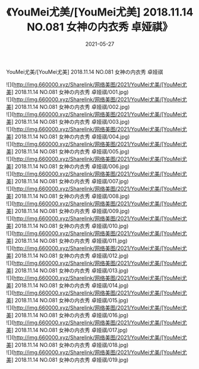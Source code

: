 ﻿---
layout: post
title:  《YouMei尤美/[YouMei尤美] 2018.11.14 NO.081 女神の内衣秀 卓娅祺》
date:   2021-05-27
img: http://img.660000.xyz/Sharelink/网络美图/2021/YouMei尤美/[YouMei尤美] 2018.11.14 NO.081 女神の内衣秀 卓娅祺/000.jpg
categories: [美女, 清纯, 唯美]
---

YouMei尤美/[YouMei尤美] 2018.11.14 NO.081 女神の内衣秀 卓娅祺

 ![](http://img.660000.xyz/Sharelink/网络美图/2021/YouMei尤美/[YouMei尤美] 2018.11.14 NO.081 女神の内衣秀 卓娅祺/001.jpg) <br>![](http://img.660000.xyz/Sharelink/网络美图/2021/YouMei尤美/[YouMei尤美] 2018.11.14 NO.081 女神の内衣秀 卓娅祺/002.jpg) <br>![](http://img.660000.xyz/Sharelink/网络美图/2021/YouMei尤美/[YouMei尤美] 2018.11.14 NO.081 女神の内衣秀 卓娅祺/003.jpg) <br>![](http://img.660000.xyz/Sharelink/网络美图/2021/YouMei尤美/[YouMei尤美] 2018.11.14 NO.081 女神の内衣秀 卓娅祺/004.jpg) <br>![](http://img.660000.xyz/Sharelink/网络美图/2021/YouMei尤美/[YouMei尤美] 2018.11.14 NO.081 女神の内衣秀 卓娅祺/005.jpg) <br>![](http://img.660000.xyz/Sharelink/网络美图/2021/YouMei尤美/[YouMei尤美] 2018.11.14 NO.081 女神の内衣秀 卓娅祺/006.jpg) <br>![](http://img.660000.xyz/Sharelink/网络美图/2021/YouMei尤美/[YouMei尤美] 2018.11.14 NO.081 女神の内衣秀 卓娅祺/007.jpg) <br>![](http://img.660000.xyz/Sharelink/网络美图/2021/YouMei尤美/[YouMei尤美] 2018.11.14 NO.081 女神の内衣秀 卓娅祺/008.jpg) <br>![](http://img.660000.xyz/Sharelink/网络美图/2021/YouMei尤美/[YouMei尤美] 2018.11.14 NO.081 女神の内衣秀 卓娅祺/009.jpg) <br>![](http://img.660000.xyz/Sharelink/网络美图/2021/YouMei尤美/[YouMei尤美] 2018.11.14 NO.081 女神の内衣秀 卓娅祺/010.jpg) <br>![](http://img.660000.xyz/Sharelink/网络美图/2021/YouMei尤美/[YouMei尤美] 2018.11.14 NO.081 女神の内衣秀 卓娅祺/011.jpg) <br>![](http://img.660000.xyz/Sharelink/网络美图/2021/YouMei尤美/[YouMei尤美] 2018.11.14 NO.081 女神の内衣秀 卓娅祺/012.jpg) <br>![](http://img.660000.xyz/Sharelink/网络美图/2021/YouMei尤美/[YouMei尤美] 2018.11.14 NO.081 女神の内衣秀 卓娅祺/013.jpg) <br>![](http://img.660000.xyz/Sharelink/网络美图/2021/YouMei尤美/[YouMei尤美] 2018.11.14 NO.081 女神の内衣秀 卓娅祺/014.jpg) <br>![](http://img.660000.xyz/Sharelink/网络美图/2021/YouMei尤美/[YouMei尤美] 2018.11.14 NO.081 女神の内衣秀 卓娅祺/015.jpg) <br>![](http://img.660000.xyz/Sharelink/网络美图/2021/YouMei尤美/[YouMei尤美] 2018.11.14 NO.081 女神の内衣秀 卓娅祺/016.jpg) <br>![](http://img.660000.xyz/Sharelink/网络美图/2021/YouMei尤美/[YouMei尤美] 2018.11.14 NO.081 女神の内衣秀 卓娅祺/017.jpg) <br>![](http://img.660000.xyz/Sharelink/网络美图/2021/YouMei尤美/[YouMei尤美] 2018.11.14 NO.081 女神の内衣秀 卓娅祺/018.jpg) <br>![](http://img.660000.xyz/Sharelink/网络美图/2021/YouMei尤美/[YouMei尤美] 2018.11.14 NO.081 女神の内衣秀 卓娅祺/019.jpg) <br>